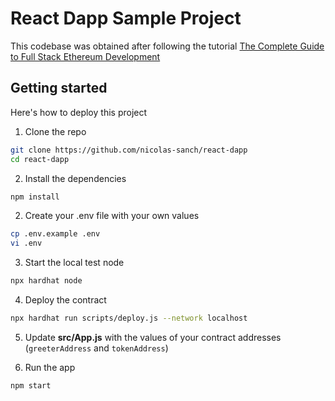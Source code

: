 # React Dapp Sample Project

This codebase was obtained after following the tutorial [The Complete Guide to Full Stack Ethereum Development](https://dev.to/dabit3/the-complete-guide-to-full-stack-ethereum-development-3j13)

## Getting started

Here's how to deploy this project

1. Clone the repo

```sh
git clone https://github.com/nicolas-sanch/react-dapp
cd react-dapp
```

2. Install the dependencies

```sh
npm install
```

2. Create your .env file with your own values

```sh
cp .env.example .env
vi .env
```

3. Start the local test node

```sh
npx hardhat node
```

4. Deploy the contract

```sh
npx hardhat run scripts/deploy.js --network localhost
```

5. Update __src/App.js__ with the values of your contract addresses (`greeterAddress` and `tokenAddress`)

6. Run the app

```sh
npm start
```
